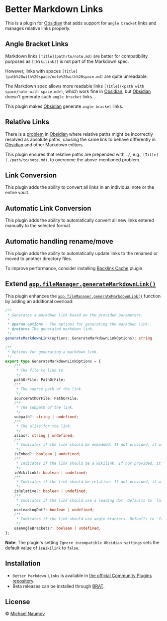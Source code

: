 # Better Markdown Links

This is a plugin for [Obsidian] that adds support for `angle bracket` links and manages relative links properly.

## Angle Bracket Links

Markdown links `[Title](path/to/note.md)` are better for compatibility purposes as `[[Wikilink]]` is not part of the Markdown spec.

However, links with spaces `[Title](path%20with%20space/note%20with%20space.md)` are quite unreadable.

The Markdown spec allows more readable links `[Title](<path with space/note with space.md>)`, which work fine in [Obsidian], but [Obsidian] doesn't generate such `angle bracket` links.

This plugin makes [Obsidian] generate `angle bracket` links.

## Relative Links

There is a [problem](https://forum.obsidian.md/t/add-settings-to-control-link-resolution-mode/69560) in [Obsidian] where relative paths might be incorrectly resolved as absolute paths, causing the same link to behave differently in [Obsidian] and other Markdown editors.

This plugin ensures that relative paths are prepended with `./`, e.g., `[Title](./path/to/note.md)`, to overcome the above-mentioned problem.

## Link Conversion

This plugin adds the ability to convert all links in an individual note or the entire vault.

## Automatic Link Conversion

This plugin adds the ability to automatically convert all new links entered manually to the selected format.

## Automatic handling rename/move

This plugin adds the ability to automatically update links to the renamed or moved to another directory files.

To improve performance, consider installing [Backlink Cache](https://obsidian.md/plugins?id=backlink-cache) plugin.

## Extend [`app.fileManager.generateMarkdownLink()`][generateMarkdownLink]

This plugin enhances the [`app.fileManager.generateMarkdownLink()`][generateMarkdownLink] function by adding an additional overload:

```typescript
/**
 * Generates a markdown link based on the provided parameters.
 *
 * @param options - The options for generating the markdown link.
 * @returns The generated markdown link.
 */
generateMarkdownLink(options: GenerateMarkdownLinkOptions): string

/**
 * Options for generating a markdown link.
 */
export type GenerateMarkdownLinkOptions = {
    /**
     * The file to link to.
     */
    pathOrFile: PathOrFile;
    /**
     * The source path of the link.
     */
    sourcePathOrFile: PathOrFile;
    /**
     * The subpath of the link.
     */
    subpath?: string | undefined;
    /**
     * The alias for the link.
     */
    alias?: string | undefined;
    /**
     * Indicates if the link should be embedded. If not provided, it will be inferred based on the file type.
     */
    isEmbed?: boolean | undefined;
    /**
     * Indicates if the link should be a wikilink. If not provided, it will be inferred based on the Obsidian settings.
     */
    isWikilink?: boolean | undefined;
    /**
     * Indicates if the link should be relative. If not provided, it will be inferred based on the Obsidian settings.
     */
    isRelative?: boolean | undefined;
    /**
     * Indicates if the link should use a leading dot. Defaults to `false`. Has no effect if `isWikilink` is `true` or `isRelative` is `false`.
     */
    useLeadingDot?: boolean | undefined;
    /**
     * Indicates if the link should use angle brackets. Defaults to `false`. Has no effect if `isWikilink` is `true`
     */
    useAngleBrackets?: boolean | undefined;
};
```

**Note**: The plugin's setting `Ignore incompatible Obsidian settings` sets the default value of `isWikilink` to `false`.

## Installation

- `Better Markdown Links` is available in [the official Community Plugins repository](https://obsidian.md/plugins?id=better-markdown-links).
- Beta releases can be installed through [BRAT](https://obsidian.md/plugins?id=obsidian42-brat).

## License

© [Michael Naumov](https://github.com/mnaoumov/)

[Obsidian]: https://obsidian.md/

[generateMarkdownLink]: https://github.com/obsidianmd/obsidian-api/blob/ea526e2459ad3f188c994862a9b106d94bf0f692/obsidian.d.ts#L1435
